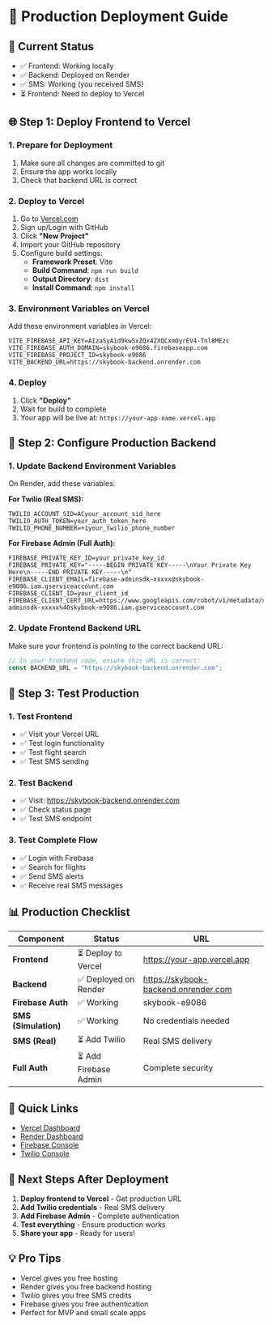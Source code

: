 # 🚀 Production Deployment Guide

## 🎯 Current Status
- ✅ Frontend: Working locally
- ✅ Backend: Deployed on Render
- ✅ SMS: Working (you received SMS)
- ⏳ Frontend: Need to deploy to Vercel

## 🌐 Step 1: Deploy Frontend to Vercel

### 1. Prepare for Deployment
1. Make sure all changes are committed to git
2. Ensure the app works locally
3. Check that backend URL is correct

### 2. Deploy to Vercel
1. Go to [Vercel.com](https://vercel.com)
2. Sign up/Login with GitHub
3. Click **"New Project"**
4. Import your GitHub repository
5. Configure build settings:
   - **Framework Preset**: Vite
   - **Build Command**: `npm run build`
   - **Output Directory**: `dist`
   - **Install Command**: `npm install`

### 3. Environment Variables on Vercel
Add these environment variables in Vercel:
```
VITE_FIREBASE_API_KEY=AIzaSyA1d9kwSxZQx4ZXQCxmOyrEV4-Tnl8MEzc
VITE_FIREBASE_AUTH_DOMAIN=skybook-e9086.firebaseapp.com
VITE_FIREBASE_PROJECT_ID=skybook-e9086
VITE_BACKEND_URL=https://skybook-backend.onrender.com
```

### 4. Deploy
1. Click **"Deploy"**
2. Wait for build to complete
3. Your app will be live at: `https://your-app-name.vercel.app`

## 🔧 Step 2: Configure Production Backend

### 1. Update Backend Environment Variables
On Render, add these variables:

**For Twilio (Real SMS):**
```
TWILIO_ACCOUNT_SID=ACyour_account_sid_here
TWILIO_AUTH_TOKEN=your_auth_token_here
TWILIO_PHONE_NUMBER=+1your_twilio_phone_number
```

**For Firebase Admin (Full Auth):**
```
FIREBASE_PRIVATE_KEY_ID=your_private_key_id
FIREBASE_PRIVATE_KEY="-----BEGIN PRIVATE KEY-----\nYour Private Key Here\n-----END PRIVATE KEY-----\n"
FIREBASE_CLIENT_EMAIL=firebase-adminsdk-xxxxx@skybook-e9086.iam.gserviceaccount.com
FIREBASE_CLIENT_ID=your_client_id
FIREBASE_CLIENT_CERT_URL=https://www.googleapis.com/robot/v1/metadata/x509/firebase-adminsdk-xxxxx%40skybook-e9086.iam.gserviceaccount.com
```

### 2. Update Frontend Backend URL
Make sure your frontend is pointing to the correct backend URL:
```javascript
// In your frontend code, ensure this URL is correct:
const BACKEND_URL = "https://skybook-backend.onrender.com";
```

## 🧪 Step 3: Test Production

### 1. Test Frontend
- ✅ Visit your Vercel URL
- ✅ Test login functionality
- ✅ Test flight search
- ✅ Test SMS sending

### 2. Test Backend
- ✅ Visit: https://skybook-backend.onrender.com
- ✅ Check status page
- ✅ Test SMS endpoint

### 3. Test Complete Flow
- ✅ Login with Firebase
- ✅ Search for flights
- ✅ Send SMS alerts
- ✅ Receive real SMS messages

## 📊 Production Checklist

| Component | Status | URL |
|-----------|--------|-----|
| **Frontend** | ⏳ Deploy to Vercel | https://your-app.vercel.app |
| **Backend** | ✅ Deployed on Render | https://skybook-backend.onrender.com |
| **Firebase Auth** | ✅ Working | skybook-e9086 |
| **SMS (Simulation)** | ✅ Working | No credentials needed |
| **SMS (Real)** | ⏳ Add Twilio | Real SMS delivery |
| **Full Auth** | ⏳ Add Firebase Admin | Complete security |

## 🔗 Quick Links
- [Vercel Dashboard](https://vercel.com/dashboard)
- [Render Dashboard](https://dashboard.render.com/)
- [Firebase Console](https://console.firebase.google.com/project/skybook-e9086)
- [Twilio Console](https://console.twilio.com/)

## 🎯 Next Steps After Deployment

1. **Deploy frontend to Vercel** - Get production URL
2. **Add Twilio credentials** - Real SMS delivery
3. **Add Firebase Admin** - Complete authentication
4. **Test everything** - Ensure production works
5. **Share your app** - Ready for users!

## 💡 Pro Tips
- Vercel gives you free hosting
- Render gives you free backend hosting
- Twilio gives you free SMS credits
- Firebase gives you free authentication
- Perfect for MVP and small scale apps



